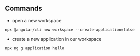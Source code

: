 

## Commands

- open a new workspace

```
npx @angular/cli new workspace --create-application=false
```

- create a new application in our workspace

```
npx ng g application hello
```
